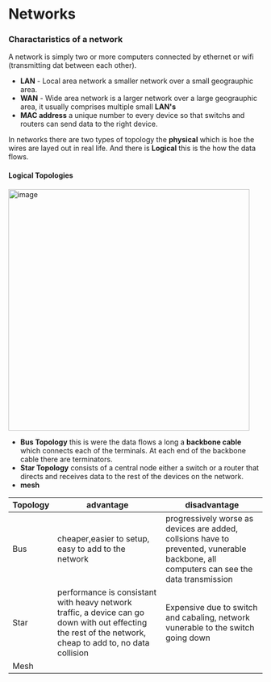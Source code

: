 # Networks
### Charactaristics of a network
A network is simply two or more computers connected by ethernet or wifi (transmitting dat between each other). 
- **LAN** - Local area network a smaller network over a small geograuphic area.
- **WAN** - Wide area network is a larger network over a large geograuphic area, it usually comprises multiple small **LAN's**
- **MAC address** a unique number to every device so that switchs and routers can send data to the right device.

In networks there are two types of topology the **physical** which is hoe the wires are layed out in real life. And there is **Logical** this is the how the data flows.

#### Logical Topologies
<img width="478" alt="image" src="https://user-images.githubusercontent.com/90515435/199587360-bcc3962c-ac3b-48cb-ab8a-64c4f2f78aba.png">

-  **Bus Topology** this is were the data flows a long a **backbone cable** which connects each of the terminals. At each end of the backbone cable there are terminators.
- **Star Topology** consists of a central node either a switch or a router that directs and receives data to the rest of the devices on the network.
- **mesh** 

Topology|advantage|disadvantage
-|-|-
Bus|cheaper,easier to setup, easy to add to the network|progressively worse as devices are added, collsions have to prevented, vunerable backbone, all computers can see the data transmission
Star|performance is consistant with heavy network traffic, a device can go down with out effecting the rest of the network, cheap to add to, no data collision| Expensive due to switch and cabaling, network vunerable to the switch going down
Mesh||
